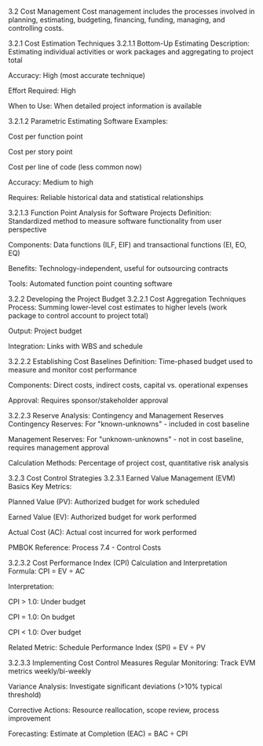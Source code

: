 3.2 Cost Management
Cost management includes the processes involved in planning, estimating, budgeting, financing, funding, managing, and controlling costs.

3.2.1 Cost Estimation Techniques
3.2.1.1 Bottom-Up Estimating
Description: Estimating individual activities or work packages and aggregating to project total

Accuracy: High (most accurate technique)

Effort Required: High

When to Use: When detailed project information is available

3.2.1.2 Parametric Estimating
Software Examples:

Cost per function point

Cost per story point

Cost per line of code (less common now)

Accuracy: Medium to high

Requires: Reliable historical data and statistical relationships

3.2.1.3 Function Point Analysis for Software Projects
Definition: Standardized method to measure software functionality from user perspective

Components: Data functions (ILF, EIF) and transactional functions (EI, EO, EQ)

Benefits: Technology-independent, useful for outsourcing contracts

Tools: Automated function point counting software

3.2.2 Developing the Project Budget
3.2.2.1 Cost Aggregation Techniques
Process: Summing lower-level cost estimates to higher levels (work package to control account to project total)

Output: Project budget

Integration: Links with WBS and schedule

3.2.2.2 Establishing Cost Baselines
Definition: Time-phased budget used to measure and monitor cost performance

Components: Direct costs, indirect costs, capital vs. operational expenses

Approval: Requires sponsor/stakeholder approval

3.2.2.3 Reserve Analysis: Contingency and Management Reserves
Contingency Reserves: For "known-unknowns" - included in cost baseline

Management Reserves: For "unknown-unknowns" - not in cost baseline, requires management approval

Calculation Methods: Percentage of project cost, quantitative risk analysis

3.2.3 Cost Control Strategies
3.2.3.1 Earned Value Management (EVM) Basics
Key Metrics:

Planned Value (PV): Authorized budget for work scheduled

Earned Value (EV): Authorized budget for work performed

Actual Cost (AC): Actual cost incurred for work performed

PMBOK Reference: Process 7.4 - Control Costs

3.2.3.2 Cost Performance Index (CPI) Calculation and Interpretation
Formula: CPI = EV ÷ AC

Interpretation:

CPI > 1.0: Under budget

CPI = 1.0: On budget

CPI < 1.0: Over budget

Related Metric: Schedule Performance Index (SPI) = EV ÷ PV

3.2.3.3 Implementing Cost Control Measures
Regular Monitoring: Track EVM metrics weekly/bi-weekly

Variance Analysis: Investigate significant deviations (>10% typical threshold)

Corrective Actions: Resource reallocation, scope review, process improvement

Forecasting: Estimate at Completion (EAC) = BAC ÷ CPI
